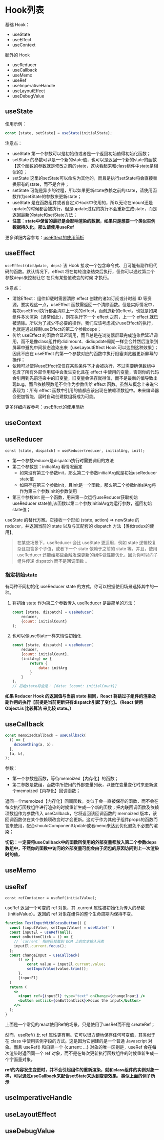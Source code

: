 # Hook列表
基础 Hook：
- useState
- useEffect
- useContext

额外的 Hook
- useReducer
- useCallback
- useMemo
- useRef
- useImperativeHandle
- useLayoutEffect
- useDebugValue

## useState
使用示例：
````js
const [state, setState] = useState(initialState);
````
注意点：
- useState 第一个参数可以是初始值或者是一个返回初始值得初始化函数；
- setState 的参数可以是一个新的state值，也可以是返回一个新的state的函数【这个函数的参数就是修改之前的state，这块看起来和class组件中state是相似的】；
- setState 这里的setState可以命名为其他的，而且是执行setState将会直接替换原有的state，而不是合并；
- setState 可能是异步的过程，所以如果更新state依赖之前的state，请使用函数作为setState的参数来更新state；
- useState 是在函数组件或者自定义Hook中使用的，所以无论在mount还是update的时候都会被执行，但是update过程的执行不会重新生成state，而是返回最新的state和setState方法；
- **注意：state中保留的最好是会影响渲染的数据，如果只是想要一个类似实例数据持久化，那么请使用useRef**

更多详细内容参考：[useEffect的使用简析](./useState.md)

## useEffect
`useEffect(didUpdate, deps)` 该 Hook 接收一个包含命令式、且可能有副作用代码的函数。默认情况下，effect 将在每轮渲染结束后执行，但你可以通过第二个参数deps来控制让它 在只有某些值改变的时候 才执行。

注意点：
- 清除Effect：组件卸载时需要清除 effect 创建的诸如订阅或计时器 ID 等资源。要实现这一点，useEffect 函数需返回一个清除函数。但是实际情况中，每次useEffect执行都会清除上一次的effect，而创造新的effect，也就是如果组件多次渲染（通常如此），则在执行下一个 effect 之前，上一个 effect 就已被清除。所以为了减少不必要的操作，我们应该考虑减少useEffect的执行，也就是通过控制useEffect的第二个参数deps；
- 传给 useEffect 的函数会延迟调用，而且总是在浏览器屏幕完成渲染后延迟调用，而不是像class组件的didimount、didiupdate周期一样会合并然后渲染到屏幕中避免中间状态渲染出来【useLayoutEffect Hook 可以达到这种效果】；因此不应在 useEffect 的第一个参数对应的函数中执行阻塞浏览器更新屏幕的操作；
- 依赖可以使得useEffect仅仅在某些条件下才会被执行，不过需要确保数组中包含了所有外部作用域中会发生变化且在 effect 中使用的变量，否则你的代码会引用到先前渲染中的旧变量，旧变量会保存就得值，而不是最新的值导致出现bug。而且依赖项数组不会作为参数传给 effect 函数。虽然从概念上来说它表现为：所有 effect 函数中引用的值都应该出现在依赖项数组中。未来编译器会更加智能，届时自动创建数组将成为可能。

更多详细内容参考：[useEffect的使用简析](./useEffect.md)

## useContext



## useReducer
`const [state, dispatch] = useReducer(reducer, initialArg, init);`
- 第一个参数reducer是dispatch执行时需要调用的方法
- 第二个参数是：initialArg 看情况而定
    - 如果没有第三个参数init，那么第二个参数initialArg就是初始useReducer state值
    - 如果存在第三个参数init，且init是一个函数，那么第二个参数initialArg将作为第三个参数init的参数使用
- 第三个参数init 是一个函数，用来第一次运行useReducer获取初始useReducer state值,该函数以第二个参数initialArg为运行参数，返回初始state值；

useState 的替代方案。它接收一个形如 (state, action) => newState 的 reducer，并返回当前的 state 以及与其配套的 dispatch 方法【类似redux的使用】。

>在某些场景下，useReducer 会比 useState 更适用，例如 state 逻辑较复杂且包含多个子值，或者下一个 state 依赖于之前的 state 等。并且，使用 useReducer 还能给那些会触发深更新的组件做性能优化，因为你可以向子组件传递 dispatch 而不是回调函数 。

### 指定初始state
有两种不同初始化 useReducer state 的方式，你可以根据使用场景选择其中的一种。

1. 将初始 state 作为第二个参数传入 useReducer 是最简单的方法：
    ````js
    const [state, dispatch] = useReducer(
        reducer,
        {count: initialCount}
    );
    ````
2. 也可以像useState一样来惰性初始化
    ````js
    const [state, dispatch] = useReducer(
        reducer,
        {count: initialCount},
        (initArg) => {
            return {
                data: initArg
            }
        }
    );
    // 初始state将会是： {data: {count: initialCount}}
    ````

**如果 Reducer Hook 的返回值与当前 state 相同，React 将跳过子组件的渲染及副作用的执行【前提是当前更新只有dispatch引起了变化】。（React 使用 Object.is 比较算法 来比较 state。）**

## useCallback
````js
const memoizedCallback = useCallback(
  () => {
    doSomething(a, b);
  },
  [a, b],
);

````
参数：
- 第一个参数是函数，等待memoized【内存化】的函数；
- 第二参数是数组，函数中所使用的外部变量列表，以便在变量变化时来更新这个memoized【内存化】回调函数；
 
返回一个memoized【内存化】回调函数。类似于会一直被保存的函数，而不会在每次执行函数组件进行渲染的时候重新生成一个新的函数；把内联回调函数及依赖项数组作为参数传入 useCallback，它将返回该回调函数的 memoized 版本，该回调函数仅在某个依赖项改变时才会更新。这对于作为其他子组件props的函数而言来使用，配合shouldComponentUpdate或者meno来达到优化避免不必要的渲染；

**切记：一定要将useCallback中的函数所使用的外部变量都放入第二个参数deps数组中，不然你的函数中访问的外部变量可能会由于闭包的原因访问到上一次渲染时的值，**


## useMemo


## useRef
`const refContainer = useRef(initialValue);`

useRef 返回一个可变的 ref 对象，其 .current 属性被初始化为传入的参数（initialValue）。返回的 ref 对象在组件的整个生命周期内保持不变。

````jsx
function TextInputWithFocusButton() {
  const [inputValue, setInputValue] = useState('')
  const inputEl = useRef(null);
  const onButtonClick = () => {
    // `current` 指向已挂载到 DOM 上的文本输入元素
    inputEl.current.focus();
  };
  const changeInput = useCallback(
      () => {
          const value = inputEl.current.value;
          setInputValue(value.trim());
      },
      [inputEl]
  )
  return (
    <>
      <input ref={inputEl} type="text" onChange={changeInput} />
      <button onClick={onButtonClick}>Focus the input</button>
    </>
  );
}
````

上面是一个常见的react使用Ref的场景，只是使用了uesRef而不是 createRef；

然而，useRef() 比 ref 属性更有用。它可以很方便地保存任何可变值，其类似于在 class 中使用实例字段的方式。这是因为它创建的是一个普通 Javascript 对象。而且 useRef() 和自建一个 {current: ...} 对象的唯一区别是，useRef 会在每次渲染时返回同一个 ref 对象，而不是在每次更新执行函数组件的时候重新生成一个字面量对象。

**ref的内容发生变更时，并不会引起组件的重新渲染，就和class组件的实例对象一样，可以通过useCallback来配合setState来达到变更效果，类似上面的例子所示**

## useImperativeHandle


## useLayoutEffect


## useDebugValue


